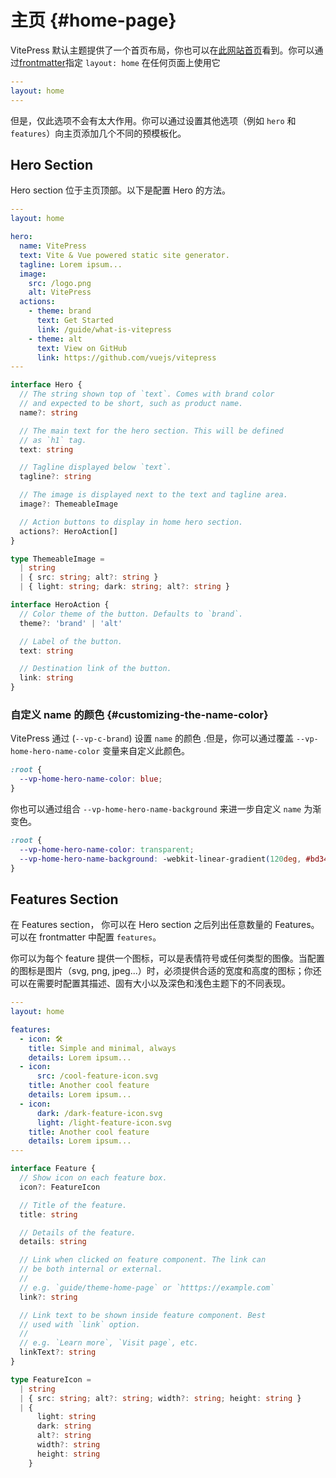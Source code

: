 # 主页 {#home-page}

VitePress 默认主题提供了一个首页布局，你也可以在[此网站首页](../)看到。你可以通过[frontmatter](./frontmatter)指定 `layout: home` 在任何页面上使用它

```yaml
---
layout: home
---
```

但是，仅此选项不会有太大作用。你可以通过设置其他选项（例如 `hero` 和 `features`）向主页添加几个不同的预模板化。

## Hero Section

Hero section 位于主页顶部。以下是配置 Hero 的方法。

```yaml
---
layout: home

hero:
  name: VitePress
  text: Vite & Vue powered static site generator.
  tagline: Lorem ipsum...
  image:
    src: /logo.png
    alt: VitePress
  actions:
    - theme: brand
      text: Get Started
      link: /guide/what-is-vitepress
    - theme: alt
      text: View on GitHub
      link: https://github.com/vuejs/vitepress
---
```

```ts
interface Hero {
  // The string shown top of `text`. Comes with brand color
  // and expected to be short, such as product name.
  name?: string

  // The main text for the hero section. This will be defined
  // as `h1` tag.
  text: string

  // Tagline displayed below `text`.
  tagline?: string

  // The image is displayed next to the text and tagline area.
  image?: ThemeableImage

  // Action buttons to display in home hero section.
  actions?: HeroAction[]
}

type ThemeableImage =
  | string
  | { src: string; alt?: string }
  | { light: string; dark: string; alt?: string }

interface HeroAction {
  // Color theme of the button. Defaults to `brand`.
  theme?: 'brand' | 'alt'

  // Label of the button.
  text: string

  // Destination link of the button.
  link: string
}
```

### 自定义 name 的颜色 {#customizing-the-name-color}

VitePress 通过 (`--vp-c-brand`) 设置 `name` 的颜色 .但是，你可以通过覆盖 `--vp-home-hero-name-color` 变量来自定义此颜色。

```css
:root {
  --vp-home-hero-name-color: blue;
}
```

你也可以通过组合 `--vp-home-hero-name-background` 来进一步自定义 `name` 为渐变色。

```css
:root {
  --vp-home-hero-name-color: transparent;
  --vp-home-hero-name-background: -webkit-linear-gradient(120deg, #bd34fe, #41d1ff);
}
```

## Features Section

在 Features section， 你可以在 Hero section 之后列出任意数量的 Features。可以在 frontmatter 中配置  `features`。

你可以为每个 feature 提供一个图标，可以是表情符号或任何类型的图像。当配置的图标是图片（svg, png, jpeg...）时，必须提供合适的宽度和高度的图标；你还可以在需要时配置其描述、固有大小以及深色和浅色主题下的不同表现。

```yaml
---
layout: home

features:
  - icon: 🛠️
    title: Simple and minimal, always
    details: Lorem ipsum...
  - icon:
      src: /cool-feature-icon.svg
    title: Another cool feature
    details: Lorem ipsum...
  - icon:
      dark: /dark-feature-icon.svg
      light: /light-feature-icon.svg
    title: Another cool feature
    details: Lorem ipsum...
---
```

```ts
interface Feature {
  // Show icon on each feature box.
  icon?: FeatureIcon

  // Title of the feature.
  title: string

  // Details of the feature.
  details: string

  // Link when clicked on feature component. The link can
  // be both internal or external.
  //
  // e.g. `guide/theme-home-page` or `htttps://example.com`
  link?: string

  // Link text to be shown inside feature component. Best
  // used with `link` option.
  //
  // e.g. `Learn more`, `Visit page`, etc.
  linkText?: string
}

type FeatureIcon =
  | string
  | { src: string; alt?: string; width?: string; height: string }
  | {
      light: string
      dark: string
      alt?: string
      width?: string
      height: string
    }
```
